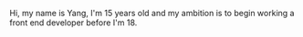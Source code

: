 Hi, my name is Yang, I'm 15 years old and my ambition is to begin working a front end developer before I'm 18.

<!---
Yang-Yi-Shen/Yang-Yi-Shen is a ✨ special ✨ repository because its `README.md` (this file) appears on your GitHub profile.
You can click the Preview link to take a look at your changes.
--->
